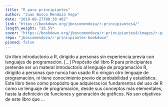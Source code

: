 ```yaml
---
title: "R para principiantes"
author: "Juan Bosco Mendoza Vega"
date: "2018-08-27T00:38:40Z"
link: "https://bookdown.org/jboscomendoza/r-principiantes4/"
length_weight: "28.5%"
cover: "https://bookdown.org/jboscomendoza/r-principiantes4/images/r-principiantes-cover.png"
repo: "jboscomendoza/r-principiantes-bookdown"
pinned: false
---
```


Un libro introductorio a R, dirigido a personas sin experiencia previa con lenguajes de programación. [...] Propósito del libro R para principiantes pretende ser un materal introductorio al lenguaje de programación R, dirigído a personas que nunca han usado R o ningún otro lenguaje de programación, ni tiene conocimiento previo de probabilidad y estadística. Este libro tiene como propósito que adquieras los fundamentos del uso de R como un lenguaje de programación, desde sus conceptos más elementales, hasta la definición de funciones y generación de gráficos. No son objetivos de este libro que  ...
